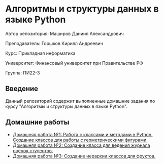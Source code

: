 # Алгоритмы и структуры данных в языке Python

Автор репозитория: Маширов Даниил Александрович

Преподаватель: Горшков Кирилл Андреевич

Курс: Прикладная информатика

Университет: Финансовый университет при Правительстве РФ

Группа: ПИ22-3

## Введение

Данный репозиторий содержит выполненные домашние задания по курсу "Алгоритмы и структуры данных в языке Python".

## Домашние работы

- [Домашняя работа №1: Работа с классами и методами в Python. Создание классов для работы с геометрическими фигурами.](https://github.com/10nesse/AiSD_university/tree/main/Homework%20%E2%84%961) 
- [Домашняя работа №2: Создание класса для ведения журнала оценок студентов.](https://github.com/10nesse/AiSD_university/tree/main/Homework%20%E2%84%962)
- [Домашняя работа №3: Создание иерархии классов для фруктов.](https://github.com/10nesse/AiSD_university/tree/main/Homework%20%E2%84%963)
